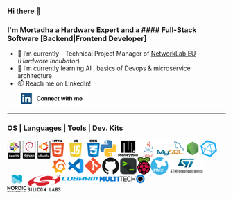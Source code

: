 ### Hi there 👋

<!--
**MortadhaDAHMANI/MortadhaDahmani** is a ✨ _special_ ✨ repository because its `README.md` (this file) appears on your GitHub profile.

Here are some ideas to get you started:

- 🔭 I’m currently working on ...
- 🌱 I’m currently learning ...
- 👯 I’m looking to collaborate on ...
- 🤔 I’m looking for help with ...
- 💬 Ask me about ...
- 📫 How to reach me: ...
- 😄 Pronouns: ...
- ⚡ Fun fact: ...
-->


### I'm Mortadha a Hardware Expert and a #### Full-Stack Software [Backend|Frontend Developer]
- 🔭 I’m currently - Technical Project Manager of <a align="center" href="https://www.network-lab.eu/">NetworkLab EU</a> (_Hardware Incubator_)
- 🌱 I’m currently learning AI , basics of Devops & microservice architecture 
- 📫 Reach me on LinkedIn! <a align="center" href="https://www.linkedin.com/in/mortadhadahmani/"><br><img align="center" alt="LinkedIn" height="40px"  src="https://github.com/MortadhaDAHMANI/MortadhaDahmani/blob/main/in2.jpg" /></a>

--------------------------------------------------------------------------------------------------------------- 
### OS | Languages | Tools | Dev. Kits

<center>
<img align="left" alt="OS"  height="45px" src="https://github.com/MortadhaDAHMANI/MortadhaDahmani/blob/main/centos-debian-ubuntu.png" />

<img align="left" alt="HTML5 | JavaScript | CSS3"  height="40px" src="https://github.com/MortadhaDAHMANI/MortadhaDahmani/blob/main/js.png" />
<img align="left" alt="Python" height="40px" src="https://github.com/MortadhaDAHMANI/MortadhaDahmani/blob/main/python.png" />
<img align="left" alt="MicroPython" height="40px" src="https://github.com/MortadhaDAHMANI/MortadhaDahmani/blob/main/upython.png" />
<img align="left" alt="Java" height="40px" src="https://github.com/MortadhaDAHMANI/MortadhaDahmani/blob/main/java.png" />
<img align="left" alt="MySQL" height="40px" src="https://github.com/MortadhaDAHMANI/MortadhaDahmani/blob/main/mysql.png" />
<img align="left" alt="NodeJS" height="40px" src="https://github.com/MortadhaDAHMANI/MortadhaDahmani/blob/main/nodejs.png" />
<img align="left" alt="InfluxDB" height="40px" src="https://github.com/MortadhaDAHMANI/MortadhaDahmani/blob/main/influxdb.png" />
<img align="left" alt="Grafana" height="40px" src="https://github.com/MortadhaDAHMANI/MortadhaDahmani/blob/main/grafana.png" />

<img align="left" alt="Visual Studio Code" height="40px" src="https://github.com/MortadhaDAHMANI/MortadhaDahmani/blob/main/vscode.png" />
<img align="left" alt="Git" height="40px" src="https://github.com/MortadhaDAHMANI/MortadhaDahmani/blob/main/git.png" />
<img align="left" alt="GitHub" height="40px" src="https://github.com/MortadhaDAHMANI/MortadhaDahmani/blob/main/github.png" />
<img align="left" alt="Terminal" height="40px" src="https://github.com/MortadhaDAHMANI/MortadhaDahmani/blob/main/term.png" />

<img align="left" alt="Pi" height="40px" src="https://github.com/MortadhaDAHMANI/MortadhaDahmani/blob/main/pi.png" />
<img align="left" alt="STM32" height="40px" src="https://github.com/MortadhaDAHMANI/MortadhaDahmani/blob/main/stm32.png" />
<img align="left" alt="ST" height="40px" src="https://github.com/MortadhaDAHMANI/MortadhaDahmani/blob/main/st2.jpeg" />
<img align="left" alt="Nordic" height="40px" src="https://github.com/MortadhaDAHMANI/MortadhaDahmani/blob/main/nordic.png" />
<img align="left" alt="SiliconLab" height="40px" src="https://github.com/MortadhaDAHMANI/MortadhaDahmani/blob/main/si.png" />

<img align="left" alt="Cobham" height="20px" src="https://github.com/MortadhaDAHMANI/MortadhaDahmani/blob/main/cobham.png" />
<img align="left" alt="Multitech" height="20px" src="https://github.com/MortadhaDAHMANI/MortadhaDahmani/blob/main/mul.png" />
</center>
<!--
---------------------------------------------------------------------------------------------------------------
### Connect with me:

[![website](./img/globe-light.svg)](https://codestackr.com#gh-light-mode-only)
[![website](./img/globe-dark.svg)](https://codestackr.com#gh-dark-mode-only)
&nbsp;&nbsp;
[![website](./img/youtube-light.svg)](https://youtube.com/codestackr#gh-light-mode-only)
[![website](./img/youtube-dark.svg)](https://youtube.com/codestackr#gh-dark-mode-only)
&nbsp;&nbsp;
[![website](./img/twitter-light.svg)](https://twitter.com/codestackr#gh-light-mode-only)
[![website](./img/twitter-dark.svg)](https://twitter.com/codestackr#gh-dark-mode-only)
&nbsp;&nbsp;
[![website](./img/linkedin-light.svg)](https://linkedin.com/in/codeSTACKr#gh-light-mode-only)
[![website](./img/linkedin-dark.svg)](https://linkedin.com/in/codeSTACKr#gh-dark-mode-only)
&nbsp;&nbsp;
[![website](./img/instagram-light.svg)](https://instagram.com/codeSTACKr#gh-light-mode-only)
[![website](./img/instagram-dark.svg)](https://instagram.com/codeSTACKr#gh-dark-mode-only)

[<img align="center" alt="codeSTACKr | email"  src="https://upload.wikimedia.org/wikipedia/commons/2/2e/Gmail_2020.png" width="40px" height ="auto" />](mailto:hamedbenida@etudiant-fst.utm.tn?subject=[GitHub]) 
-->
